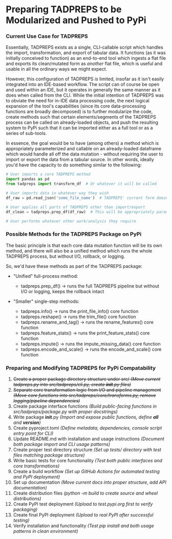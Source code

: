 # Preparing TADPREPS to be Modularized and Pushed to PyPi

### Current Use Case for TADPREPS
Essentially, TADPREPS exists as a single, CLI-callable script which handles the import, transformation, and export of 
tabular data. It functions (as it was initially conceived to function) as an end-to-end tool which ingests a flat file
and exports its clean/mutated form as *another* flat file, which is useful and usable in all the ordinary ways we might 
expect.

However, this configuration of TADPREPS *is* limited, insofar as it isn't easily integrated into an IDE-based workflow.
The script can of course be open and used within an IDE, but it operates in generally the same manner as it does when
called from the CLI. While the initial intention of TADPREPS was to obviate the need for in-IDE data processing code,
the next logical expansion of the tool's capabilities (since its core data-processing functions are broadly decomposed)
is to further modularize the code, create methods such that certain elements/segments of the TADPREPS process can be 
called on already-loaded objects, and push the resulting system to PyPi such that it can be imported either as a full
tool or as a series of sub-tools.

In essence, the goal would be to have (among others) a method which is appropriately parameterized and callable on an
already-loaded dataframe which would handle all off the data mutation - without requiring the user to import or export
the data from a tabular source. In other words, ideally you'd have the capacity to do something similar to the 
following:
```python
# User imports a core TADPREPS method
import pandas as pd
from tadpreps import transform_df  # Or whatever it will be called

# User imports data in whatever way they wish
df_raw = pd.read_json('some_file_name')  # TADPREPS' current form doesn't support JSON imports

# User applies all parts of TADPREPS other than import/export
df_clean = tadpreps.prep_df(df_raw)  # This will be appropriately parametrized

# User performs whatever other work/analysis they require
```

### Possible Methods for the TADPREPS Package on PyPi
The basic principle is that each core data mutation function will be its own method, and there will also be a unified
method which runs the whole TADPREPS process, but without I/O, rollback, or logging. 

So, we'd have these methods as part of the TADPREPS package:
- "Unified" full-process method:
  - tadpreps.prep_df() &rarr; runs the full TADPREPS pipeline but without I/O or logging, keeps the rollback intact


- "Smaller" single-step methods:
  - tadpreps.info() &rarr; runs the print_file_info() core function
  - tadpreps.reshape() &rarr; runs the trim_file() core function
  - tadpreps.rename_and_tag() &rarr; runs the rename_features() core function
  - tadpreps.feature_stats() &rarr; runs the print_feature_stats() core function
  - tadpreps.impute() &rarr; runs the impute_missing_data() core function
  - tadpreps.encode_and_scale() &rarr; runs the encode_and_scale() core function

### Preparing and Modifying TADPREPS for PyPi Compatability

1. ~~Create a proper package directory structure under src/ _(Move current tadpreps.py into src/tadpreps/cli.py, create __init__.py files)_~~
2. ~~Separate core transformation logic from I/O and pipeline management _(Move core functions into src/tadpreps/core/transforms.py, remove logging/pipeline dependencies)_~~
3. Create package interface functions _(Build public-facing functions in src/tadpreps/package.py with proper docstrings)_
4. Write package __init__.py _(Import and expose public functions, define __all__ and __version__)_
5. Create pyproject.toml _(Define metadata, dependencies, console script entry point for CLI)_
6. Update README.md with installation and usage instructions _(Document both package import and CLI usage patterns)_
7. Create proper test directory structure _(Set up tests/ directory with test files matching package structure)_
8. Write basic tests for core functionality _(Test both public interfaces and core transformations)_
9. Create a build workflow _(Set up GitHub Actions for automated testing and PyPI deployment)_
10. Set up documentation _(Move current docs into proper structure, add API documentation)_
11. Create distribution files _(python -m build to create source and wheel distributions)_
12. Create PyPI test deployment _(Upload to test.pypi.org first to verify packaging)_
13. Create final PyPI deployment _(Upload to real PyPI after successful testing)_
14. Verify installation and functionality _(Test pip install and both usage patterns in clean environment)_